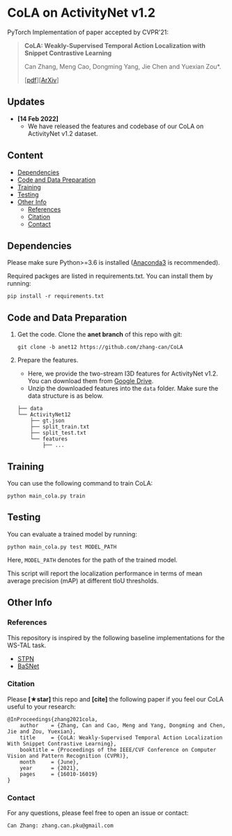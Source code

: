 # CoLA on ActivityNet v1.2

PyTorch Implementation of paper accepted by CVPR'21:

> **CoLA: Weakly-Supervised Temporal Action Localization with Snippet Contrastive Learning**
>
> Can Zhang, Meng Cao, Dongming Yang, Jie Chen and Yuexian Zou\*.
>
> [[pdf](https://openaccess.thecvf.com/content/CVPR2021/papers/Zhang_CoLA_Weakly-Supervised_Temporal_Action_Localization_With_Snippet_Contrastive_Learning_CVPR_2021_paper.pdf)][[ArXiv](https://arxiv.org/abs/2103.16392)]

## Updates

* **[14 Feb 2022]** 
    *  We have released the features and codebase of our CoLA on ActivityNet v1.2 dataset. 

## Content

- [Dependencies](#dependencies)
- [Code and Data Preparation](#code-and-data-preparation)
- [Training](#training)
- [Testing](#testing)
- [Other Info](#other-info)
  - [References](#references)
  - [Citation](#citation)
  - [Contact](#contact)


## Dependencies

Please make sure Python>=3.6 is installed ([Anaconda3](https://repo.anaconda.com/archive/) is recommended).

Required packges are listed in requirements.txt. You can install them by running:

```
pip install -r requirements.txt
```

## Code and Data Preparation

1. Get the code. Clone the **anet branch** of this repo with git:

   ```
   git clone -b anet12 https://github.com/zhang-can/CoLA
   ```

2. Prepare the features.

   * Here, we provide the two-stream I3D features for ActivityNet v1.2. You can download them from [Google Drive](https://drive.google.com/file/d/1I_6R_FgQresku0WYnrgSskfu703PkaNC/view?usp=sharing).
   * Unzip the downloaded features into the `data` folder. Make sure the data structure is as below.
   
   ```
   ├── data
   └── ActivityNet12
       ├── gt.json
       ├── split_train.txt
       ├── split_test.txt
       └── features
           ├── ...
   ```

## Training 

You can use the following command to train CoLA:

```
python main_cola.py train
```

## Testing 

You can evaluate a trained model by running:

```
python main_cola.py test MODEL_PATH
```

Here, `MODEL_PATH` denotes for the path of the trained model.

This script will report the localization performance in terms of mean average precision (mAP) at different tIoU thresholds.

## Other Info

### References

This repository is inspired by the following baseline implementations for the WS-TAL task.

- [STPN](https://github.com/bellos1203/STPN)
- [BaSNet](https://github.com/Pilhyeon/BaSNet-pytorch)

### Citation

Please **[★star]** this repo and **[cite]** the following paper if you feel our CoLA useful to your research:

```
@InProceedings{zhang2021cola,
    author    = {Zhang, Can and Cao, Meng and Yang, Dongming and Chen, Jie and Zou, Yuexian},
    title     = {CoLA: Weakly-Supervised Temporal Action Localization With Snippet Contrastive Learning},
    booktitle = {Proceedings of the IEEE/CVF Conference on Computer Vision and Pattern Recognition (CVPR)},
    month     = {June},
    year      = {2021},
    pages     = {16010-16019}
}
```

### Contact

For any questions, please feel free to open an issue or contact:

```
Can Zhang: zhang.can.pku@gmail.com
```


